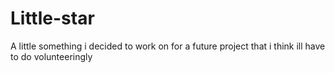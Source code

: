 # Little-star
A little something i decided to work on for a future project that i think ill have to do volunteeringly
